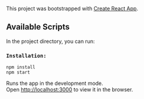 This project was bootstrapped with [Create React App](https://github.com/facebook/create-react-app).

## Available Scripts

In the project directory, you can run:

### `Installation:`

    npm install
    npm start

Runs the app in the development mode.<br>
Open [http://localhost:3000](http://localhost:3000) to view it in the browser.
